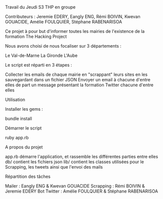 Travail du Jeudi S3 THP en groupe

Contributeurs : Jeremie EDERY, Eangly ENG, Rémi BOIVIN, Kwevan GOUACIDE, Amélie FOULQUIER, Stéphane RABENARISOA

Ce projet à pour but d'informer toutes les mairies de l'existence de la formation The Hacking Project

Nous avons choisi de nous focaliser sur 3 départements :

Le Val-de-Marne
La Gironde
L'Aube

Le script est réparti en 3 étapes :

Collecter les emails de chaque mairie en "scrappant" leurs sites en les sauvegardant dans un fichier JSON
Envoyer un email à chacune d'entre elles de part un message présentant la formation
Twitter chacune d'entre elles



Utilisation

Installer les gems :

bundle install

Démarrer le script

ruby app.rb


A propos du projet


app.rb démarre l'application, et rassemble les différentes parties entre elles
db/ contient les fichiers json
lib/ contient les classes utilisées pour le Scrapping, les tweets ainsi que l'envoi des mails



Répartition des tâches

Mailer :  Eangly ENG & Kwevan GOUACIDE
Scrapping : Rémi BOIVIN & Jeremie EDERY
Bot Twitter : Amélie FOULQUIER & Stéphane RABENARISOA
